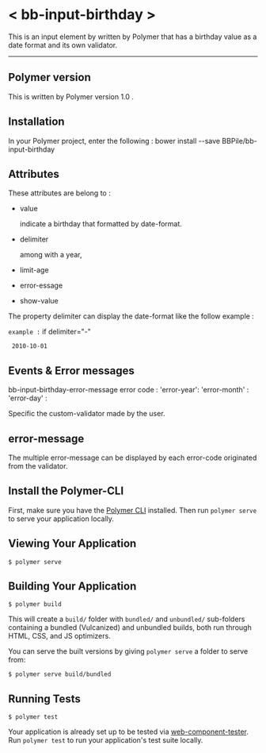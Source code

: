 # < bb-input-birthday >
This is an input element by written by Polymer that has a birthday value as a date format and its own validator.
___

## Polymer version
 This is written by Polymer version 1.0 .

## Installation
In your Polymer project, enter the following :
    bower install --save BBPile/bb-input-birthday

## Attributes
These attributes are belong to :
- value

  indicate a birthday that formatted by date-format.

- delimiter

  among with a year,

- limit-age
- error-essage
- show-value

The property delimiter can display the date-format like the follow example :

`example :` if delimiter="-"

     2010-10-01

## Events & Error messages
  bb-input-birthday-error-message
  error code :
  'error-year':
  'error-month' :
  'error-day' :

Specific the custom-validator made by the user.

## error-message
The multiple error-message can be displayed by each error-code originated from the validator.



## Install the Polymer-CLI

First, make sure you have the [Polymer CLI](https://www.npmjs.com/package/polymer-cli) installed. Then run `polymer serve` to serve your application locally.

## Viewing Your Application

```
$ polymer serve
```

## Building Your Application

```
$ polymer build
```

This will create a `build/` folder with `bundled/` and `unbundled/` sub-folders
containing a bundled (Vulcanized) and unbundled builds, both run through HTML,
CSS, and JS optimizers.

You can serve the built versions by giving `polymer serve` a folder to serve
from:

```
$ polymer serve build/bundled
```

## Running Tests

```
$ polymer test
```

Your application is already set up to be tested via [web-component-tester](https://github.com/Polymer/web-component-tester). Run `polymer test` to run your application's test suite locally.

